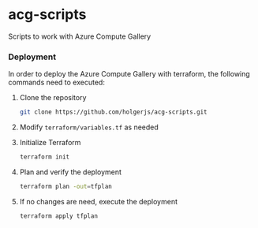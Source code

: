 # acg-scripts
Scripts to work with Azure Compute Gallery

### Deployment

In order to deploy the Azure Compute Gallery with terraform, the following commands need to executed:

1. Clone the repository

    ```bash
    git clone https://github.com/holgerjs/acg-scripts.git
    ```

2. Modify `terraform/variables.tf` as needed
3. Initialize Terraform
    
    ```bash
    terraform init
    ```
    
4. Plan and verify the deployment
    
    ```bash
    terraform plan -out=tfplan
    ```

5. If no changes are need, execute the deployment

    ```bash
    terraform apply tfplan
    ```
